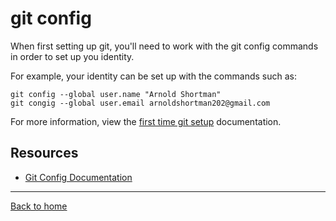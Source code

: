 # git config

When first setting up git, you'll need to work with the git config commands in order to set up you identity.

For example, your identity can be set up with the commands such as:

```
git config --global user.name "Arnold Shortman"
git congig --global user.email arnoldshortman202@gmail.com
```

For more information, view the [first time git setup](https://git-scm.com/book/en/v2/Getting-Started-First-Time-Git-Setup) documentation.

## Resources

- [Git Config Documentation](https://git-scm.com/docs/git-config)

---

[Back to home](../README.md)
